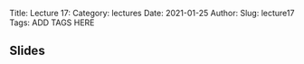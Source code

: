 Title: Lecture 17:
Category: lectures
Date: 2021-01-25
Author: 
Slug: lecture17
Tags: ADD TAGS HERE


## Slides
<!-- - [PDF | Lecture 1: Description]({attach}presentation/Lecture1_Data.pdf) -->